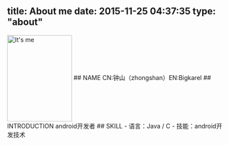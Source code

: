 title: About me
date: 2015-11-25 04:37:35
type: "about"
---
<img src="/images/avatar.jpg" width = "150" height = "200" alt="It's me" align=center />
## NAME
CN:钟山（zhongshan）EN:Bigkarel
## INTRODUCTION
android开发者
## SKILL
- 语言：Java / C
- 技能：android开发技术
